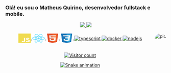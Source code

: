 ### Olá! eu sou o Matheus Quirino, desenvolvedor fullstack e mobile.
<div align="center">
  <a href="https://github.com/caroolt">
  <img height="180em" src="https://github-readme-stats.vercel.app/api?username=caroolt&show_icons=true&theme=midnight-purple&include_all_commits=true&count_private=true"/>
  <img height="180em" src="https://github-readme-stats.vercel.app/api/top-langs/?username=caroolt&layout=compact&theme=midnight-purple"/>
</div>

<div style="display: inline_block" align="center"><br>
  <img align="center" alt="Js" height="30" width="40" src="https://raw.githubusercontent.com/devicons/devicon/master/icons/javascript/javascript-plain.svg">
  <img align="center" alt="React" height="30" width="40" src="https://raw.githubusercontent.com/devicons/devicon/master/icons/react/react-original.svg">
  <img align="center" alt="HTML" height="30" width="40" src="https://raw.githubusercontent.com/devicons/devicon/master/icons/html5/html5-original.svg">
  <img align="center" alt="CSS" height="30" width="40" src="https://raw.githubusercontent.com/devicons/devicon/master/icons/css3/css3-original.svg">
  <img align="center" alt="typescript" height="30" width="40" src="https://cdn.jsdelivr.net/gh/devicons/devicon/icons/typescript/typescript-original.svg">
  <img align="center" alt="docker" height="30" width="40"  src="https://cdn.jsdelivr.net/gh/devicons/devicon/icons/docker/docker-plain-wordmark.svg" />
  <img  align="center" alt="nodejs" height="30" width="40" src="https://cdn.jsdelivr.net/gh/devicons/devicon/icons/nodejs/nodejs-original-wordmark.svg" />
  <img align="right" alt="pic" height="155" style="border-radius:50px;" src="https://cdn.discordapp.com/avatars/471508412950380564/28ce138334c9c0fa50d4bb7199b8fdeb.webp?width=467&height=467">
</div>
  
##
  
<!--START_SECTION:waka-->
<div align="center">
  
![Visitor count](https://shields-io-visitor-counter.herokuapp.com/badge?page=caroolt.caroolt&label=Visitors&labelColor=7F3ACE&logo=GitHub&logoColor=000000&color=6A0DAD&style=for-the-badge)
  
![Snake animation](https://github.com/caroolt/caroolt-1/blob/master/dist/github-user-contribution.svg)

</div>
